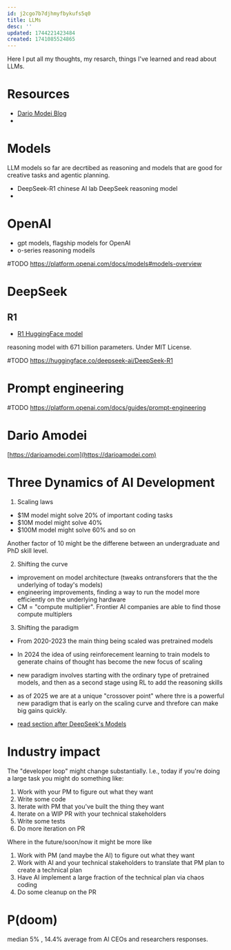 ```yaml
---
id: j2cgo7b7djhmyfbykufs5q0
title: LLMs
desc: ''
updated: 1744221423484
created: 1741085524865
---
```


Here I put all my thoughts, my resarch, things I've learned and read about LLMs.

# Resources
- [Dario Modei Blog](https://darioamodei.com/)
- 

# Models
LLM models so far are decrtibed as reasoning and models that are good for creative tasks and agentic planning.

- DeepSeek-R1 chinese AI lab DeepSeek reasoning model
- 

# OpenAI
- gpt models, flagship models for OpenAI
- o-series reasoning modeils

#TODO https://platform.openai.com/docs/models#models-overview



# DeepSeek

## R1

- [R1 HuggingFace model](https://huggingface.co/deepseek-ai/DeepSeek-R1)

reasoning model with 671 billion parameters. Under MIT License.

#TODO https://huggingface.co/deepseek-ai/DeepSeek-R1

# Prompt engineering

#TODO https://platform.openai.com/docs/guides/prompt-engineering

# Dario Amodei

[https://darioamodei.com](https://darioamodei.com)

# Three Dynamics of AI Development

1. Scaling laws
- $1M model might solve 20% of important coding tasks
- $10M model might solve 40%
- $100M model might solve 60% and so on

Another factor of 10 might be the differene between an undergraduate and PhD skill level.

2. Shifting the curve
- improvement on model architecture (tweaks ontransforers that the the underlying of today's models)
- engineering improvements, finding a way to run the model more efficiently on the underlying hardware
- CM = "compute multiplier". Frontier AI companies are able to find those compute multiplers

3. Shifting the paradigm
- From 2020-2023 the main thing being scaled was pretrained models
- In 2024 the idea of using reinforecement learning to train models to generate chains of thought has become the new focus of scaling
- new paradigm involves starting with the ordinary type of pretrained models, and then as a second stage using RL to add the reasoning skills
- as of 2025 we are at a unique "crossover point" where thre is a powerful new paradigm that is early on the scaling curve and threfore can make big gains quickly.


- [read section after DeepSeek's Models](https://darioamodei.com/on-deepseek-and-export-controls)

# Industry impact

The "developer loop" might change substantially.  I.e., today if you're doing a large task you might do something like:
1. Work with your PM to figure out what they want
2. Write some code
3. Iterate with PM that you've built the thing they want
4. Iterate on a WIP PR with your technical stakeholders
5. Write some tests
6. Do more iteration on PR

Where in the future/soon/now it might be more like
1. Work with PM (and maybe the AI) to figure out what they want
2. Work with AI and your technical stakeholders to translate that PM plan to create a technical plan
3. Have AI implement a large fraction of the technical plan via chaos coding
4. Do some cleanup on the PR

# P(doom)

median 5% , 14.4% average from AI CEOs and researchers responses.
